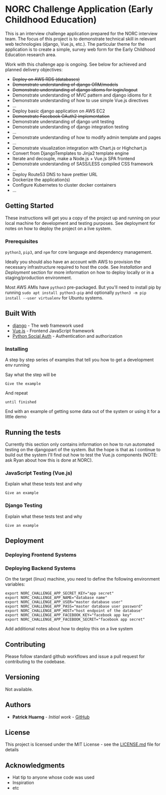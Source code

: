 # NORC Challenge Application (Early Childhood Education)

This is an interview challenge application prepared for the NORC interview team. The focus of this project is to demonstrate technical skill in relevant web technologies (django, Vue.js, etc.). The particular theme for the application is to create a simple, survey web form for the Early Childhood Education research area.

Work with this challenge app is ongoing. See below for achieved and planned delivery objectives:

* <del>Deploy on AWS RDS (databases)</del>
* <del>Demonstrate understanding of django ORM/models</del>
* <del>Demonstrate understanding of django idioms for login/logout</del>
* Demonstrate understanding of MVC pattern and django idioms for it
* Demonstrate understanding of how to use simple Vue.js directives
* ...
* Deploy basic django application on AWS EC2
* <del>Demonstrate Facebook OAuth2 implementation</del>
* Demonstrate understanding of django unit testing
* Demonstrate understanding of django integration testing
* ...
* Demonstrate understanding of how to modify admin template and pages
* ...
* Demonstrate visualization integration with Chart.js or Highchart.js
* Convert from DjangoTemplates to Jinja2 template engine
* Iterate and decouple, make a Node.js + Vue.js SPA frontend
* Demonstrate understanding of SASS/LESS compiled CSS framework
* ...
* Deploy Route53 DNS to have prettier URL
* Dockerize the application(s)
* Configure Kubernetes to cluster docker containers
* ...

## Getting Started

These instructions will get you a copy of the project up and running on your local machine for development and testing purposes. See deployment for notes on how to deploy the project on a live system.

### Prerequisites

`python3`, `pip3`, and `npm` for core language and dependency management.

Ideally you should also have an account with AWS to provision the necessary infrastructure required to host the code. See *Installation* and *Deployment* section for more information on how to deploy locally or in a staging/production environment.

Most AWS AMIs have `python3` pre-packaged. But you'll need to install pip by running `sudo apt install python3-pip` and optionally `python3 -m pip install --user virtualenv` for Ubuntu systems.

## Built With

* [django](https://www.djangoproject.com/) - The web framework used
* [Vue.js](https://vuejs.org/) - Frontend JavaScript framework
* [Python Social Auth](https://python-social-auth.readthedocs.io/en/latest/) - Authentication and authorization

### Installing

A step by step series of examples that tell you how to get a development env running

Say what the step will be

```
Give the example
```

And repeat

```
until finished
```

End with an example of getting some data out of the system or using it for a little demo

## Running the tests

Currently this section only contains information on how to run automated testing on the djangopart of the system. But the hope is that as I continue to build out the system I'll find out how to test the Vue.js components (NOTE: ask Ryan about how this is done at NORC).

### JavaScript Testing (Vue.js)

Explain what these tests test and why

```
Give an example
```

### Django Testing

Explain what these tests test and why

```
Give an example
```

## Deployment

### Deploying Frontend Systems

### Deploying Backend Systems

On the target (linux) machine, you need to define the following environment variables:

```
export NORC_CHALLENGE_APP_SECRET_KEY="app secret"
export NORC_CHALLENGE_APP_NAME="database name"
export NORC_CHALLENGE_APP_USER="master database user"
export NORC_CHALLENGE_APP_PASS="master database user password"
export NORC_CHALLENGE_APP_HOST="host endpoint of the database"
export NORC_CHALLENGE_APP_FACEBOOK_KEY="facebook app key"
export NORC_CHALLENGE_APP_FACEBOOK_SECRET="facebook app secret"
```

Add additional notes about how to deploy this on a live system

## Contributing

Please follow standard github workflows and issue a pull request for contributing to the codebase.

## Versioning

Not available.

## Authors

* **Patrick Huarng** - *Initial work* - [GitHub](https://github.com/huarngpa/)

## License

This project is licensed under the MIT License - see the [LICENSE.md](LICENSE.md) file for details

## Acknowledgments

* Hat tip to anyone whose code was used
* Inspiration
* etc
